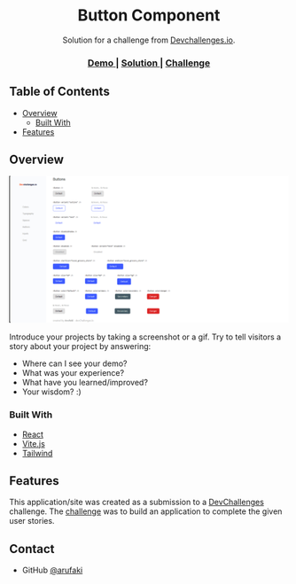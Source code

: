 <!-- Please update value in the {}  -->

<h1 align="center">Button Component</h1>

<div align="center">
   Solution for a challenge from  <a href="https://devchallenges.io/challenges/ohgVTyJCbm5OZyTB2gNY" target="_blank">Devchallenges.io</a>.
</div>

<div align="center">
  <h3>
    <a href="https://button-component-weld.vercel.app/">
      Demo
    </a>
    <span> | </span>
    <a href="https://devchallenges.io/solutions/qDonFHAPhdXebwqY1ZSP">
      Solution
    </a>
    <span> | </span>
    <a href="https://devchallenges.io/challenges/ohgVTyJCbm5OZyTB2gNY">
      Challenge
    </a>
  </h3>
</div>

<!-- TABLE OF CONTENTS -->

## Table of Contents

- [Overview](#overview)
  - [Built With](#built-with)
- [Features](#features)

<!-- OVERVIEW -->

## Overview

![screenshot](https://github.com/Arufaki/button-component/blob/main/image.png)

Introduce your projects by taking a screenshot or a gif. Try to tell visitors a story about your project by answering:

- Where can I see your demo?
- What was your experience?
- What have you learned/improved?
- Your wisdom? :)

### Built With

<!-- This section should list any major frameworks that you built your project using. Here are a few examples.-->

- [React](https://reactjs.org/)
- [Vite.js](https://vitejs.dev/)
- [Tailwind](https://tailwindcss.com/)

## Features

<!-- List the features of your application or follow the template. Don't share the figma file here :) -->

This application/site was created as a submission to a [DevChallenges](https://devchallenges.io/challenges) challenge. The [challenge](https://devchallenges.io/challenges/ohgVTyJCbm5OZyTB2gNY) was to build an application to complete the given user stories.

## Contact

- GitHub [@arufaki](https://github.com/arufaki)
